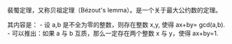 裴蜀定理，又称贝祖定理（Bézout's lemma）。是一个关于最大公约数的定理。

其内容是：
    - 设 a,b 是不全为零的整数，则存在整数 x,y, 使得 ax+by= gcd(a,b).
    - 可以推出：如果 a 与 b 互质，那么一定存在两个整数 x 与 y，使得 ax+by=1.